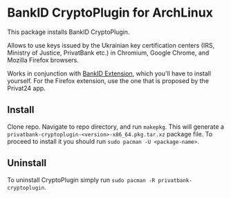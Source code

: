 BankID CryptoPlugin for ArchLinux
=================================

This package installs BankID CryptoPlugin.

Allows to use keys issued by the Ukrainian key certification centers (IRS, Ministry of Justice, PrivatBank etc.) in Chromium, Google Chrome, and Mozilla Firefox browsers.

Works in conjunction with [BankID Extension](https://chrome.google.com/webstore/detail/bankid-cryptoplugin/pgfbdgicjmhenccemcijooffohcdanic), which you'll have to install yourself. For the Firefox extension, use the one that is proposed by the Privat24 app.

## Install

Clone repo. Navigate to repo directory, and run `makepkg`. This will generate a `privatbank-cryptoplugin-<version>-x86_64.pkg.tar.xz` package file. To proceed to install it you should run `sudo pacman -U <package-name>`.

## Uninstall

To uninstall CryptoPlugin simply run `sudo pacman -R privatbank-cryptoplugin`.
